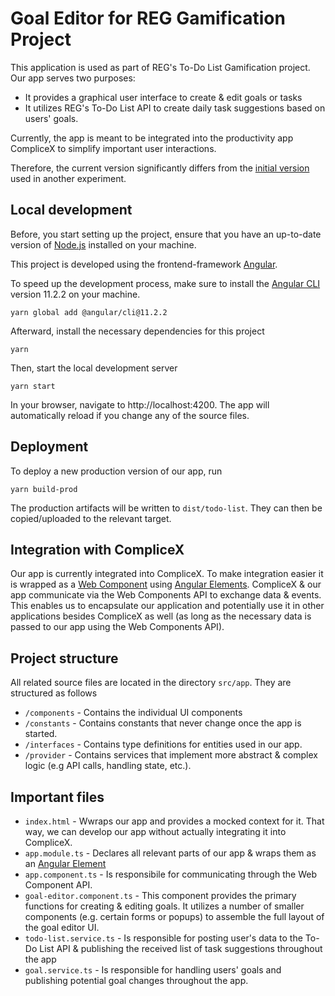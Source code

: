 # Goal Editor for REG Gamification Project

This application is used as part of REG's To-Do List Gamification project. Our app serves two purposes:
- It provides a graphical user interface to create & edit goals or tasks
- It utilizes REG's To-Do List API to create daily task suggestions based on users' goals.

Currently, the app is meant to be integrated into the productivity app CompliceX to simplify important user interactions.

Therefore, the current version significantly differs from the [initial version](https://saksham36.github.io/todolistAPI-demoWebsite/dist/ToDo/intro) used in another experiment.
## Local development

Before, you start setting up the project, ensure that you have an up-to-date version of [Node.js](https://nodejs.org/en/) installed on your machine.

This project is developed using the frontend-framework [Angular](https://angular.io/).

To speed up the development process, make sure to install the [Angular CLI](https://github.com/angular/angular-cli) version 11.2.2 on your machine.
    
    yarn global add @angular/cli@11.2.2


Afterward, install the necessary dependencies for this project
    
    yarn

Then, start the local development server
    
    yarn start

In your browser, navigate to http://localhost:4200. The app will automatically reload if you change any of the source files.

## Deployment
To deploy a new production version of our app, run

    yarn build-prod

The production artifacts will be written to `dist/todo-list`.
They can then be copied/uploaded to the relevant target.
## Integration with CompliceX

Our app is currently integrated into CompliceX. To make integration easier it is wrapped as a [Web Component](https://developer.mozilla.org/en-US/docs/Web/Web_Components) using [Angular Elements](https://angular.io/guide/elements).
CompliceX & our app communicate via the Web Components API to exchange data & events. This enables us to encapsulate our application and potentially use it in other applications besides CompliceX as well (as long as the necessary data is passed to our app using the Web Components API).

## Project structure

All related source files are located in the directory `src/app`. They are structured as follows

- `/components` - Contains the individual UI components
- `/constants` - Contains constants that never change once the app is started.
- `/interfaces` - Contains type definitions for entities used in our app.
- `/provider` - Contains services that implement more abstract & complex logic (e.g API calls, handling state, etc.).

## Important files
- `index.html` - Wwraps our app and provides a mocked context for it. That way, we can develop our app without actually integrating it into CompliceX.
- `app.module.ts` - Declares all relevant parts of our app & wraps them as an [Angular Element](https://angular.io/guide/elements)
- `app.component.ts` - Is responsibile for communicating through the Web Component API.
- `goal-editor.component.ts` - This component provides the primary functions for creating & editing goals. It utilizes a number of smaller components (e.g. certain forms or popups) to assemble the full layout of the goal editor UI.
- `todo-list.service.ts` - Is responsible for posting user's data to the To-Do List API & publishing the received list of task suggestions throughout the app
- `goal.service.ts` - Is responsible for handling users' goals and publishing potential goal changes throughout the app.